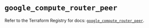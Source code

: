 # `google_compute_router_peer`

Refer to the Terraform Registry for docs: [`google_compute_router_peer`](https://registry.terraform.io/providers/hashicorp/google/6.18.0/docs/resources/compute_router_peer).
